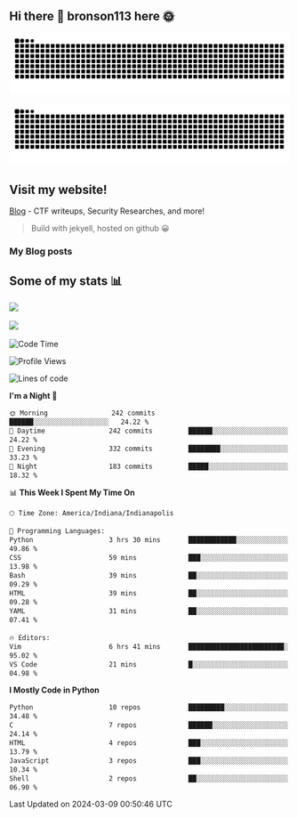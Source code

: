 ## Hi there 👋 bronson113 here 🌞
<div align="center">

![GitHub Snake Light](https://raw.githubusercontent.com/bronson113/bronson113/snake/github-snake.svg#gh-light-mode-only)

![GitHub Snake dark](https://raw.githubusercontent.com/bronson113/bronson113/snake/github-snake-dark.svg#gh-dark-mode-only)

</div>

## Visit my website!
[Blog](https://bronson113.github.io/) - CTF writeups, Security Researches, and more! 

> Build with jekyell, hosted on github 😀

### My Blog posts

<!-- BLOG-POST-LIST:START -->
<!-- BLOG-POST-LIST:END -->

## Some of my stats 📊
![](https://github-readme-stats-sigma-five.vercel.app/api?username=bronson113&theme=transparent&show_icons=true)

![](https://github-readme-stats-sigma-five.vercel.app/api/top-langs/?username=bronson113&theme=transparent&layout=compact&card_width=445)



<!--START_SECTION:waka-->
![Code Time](http://img.shields.io/badge/Code%20Time-493%20hrs%2049%20mins-blue)

![Profile Views](http://img.shields.io/badge/Profile%20Views-0-blue)

![Lines of code](https://img.shields.io/badge/From%20Hello%20World%20I%27ve%20Written-7.3%20million%20lines%20of%20code-blue)

**I'm a Night 🦉** 

```text
🌞 Morning                242 commits         ██████░░░░░░░░░░░░░░░░░░░   24.22 % 
🌆 Daytime                242 commits         ██████░░░░░░░░░░░░░░░░░░░   24.22 % 
🌃 Evening                332 commits         ████████░░░░░░░░░░░░░░░░░   33.23 % 
🌙 Night                  183 commits         █████░░░░░░░░░░░░░░░░░░░░   18.32 % 
```


📊 **This Week I Spent My Time On** 

```text
🕑︎ Time Zone: America/Indiana/Indianapolis

💬 Programming Languages: 
Python                   3 hrs 30 mins       ████████████░░░░░░░░░░░░░   49.86 % 
CSS                      59 mins             ███░░░░░░░░░░░░░░░░░░░░░░   13.98 % 
Bash                     39 mins             ██░░░░░░░░░░░░░░░░░░░░░░░   09.29 % 
HTML                     39 mins             ██░░░░░░░░░░░░░░░░░░░░░░░   09.28 % 
YAML                     31 mins             ██░░░░░░░░░░░░░░░░░░░░░░░   07.41 % 

🔥 Editors: 
Vim                      6 hrs 41 mins       ████████████████████████░   95.02 % 
VS Code                  21 mins             █░░░░░░░░░░░░░░░░░░░░░░░░   04.98 % 
```

**I Mostly Code in Python** 

```text
Python                   10 repos            █████████░░░░░░░░░░░░░░░░   34.48 % 
C                        7 repos             ██████░░░░░░░░░░░░░░░░░░░   24.14 % 
HTML                     4 repos             ███░░░░░░░░░░░░░░░░░░░░░░   13.79 % 
JavaScript               3 repos             ███░░░░░░░░░░░░░░░░░░░░░░   10.34 % 
Shell                    2 repos             ██░░░░░░░░░░░░░░░░░░░░░░░   06.90 % 
```




 Last Updated on 2024-03-09 00:50:46 UTC
<!--END_SECTION:waka-->
